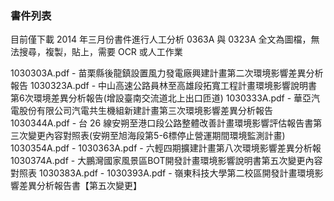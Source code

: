 ### 書件列表 ###

目前僅下載 2014 年三月份書件進行人工分析
0363A 與 0323A 全文為圖檔，無法搜尋，複製，貼上，需要 OCR 或人工作業

1030303A.pdf - 苗栗縣後龍鎮設置風力發電廠興建計畫第二次環境影響差異分析報告
1030323A.pdf - 中山高速公路員林至高雄段拓寬工程計畫環境影響說明書第6次環境差異分析報告(增設臺南交流道北上出口匝道)
1030333A.pdf - 華亞汽電股份有限公司汽電共生機組新建計畫第三次環境影響差異分析報告
1030344A.pdf - 台 26 線安朔至港口段公路整體改善計畫環境影響評估報告書第三次變更內容對照表(安朔至旭海段第5-6標停止營運期間環境監測計畫)
1030354A.pdf -
1030363A.pdf - 六輕四期擴建計畫第八次環境影響差異分析報
1030374A.pdf - 大鵬灣國家風景區BOT開發計畫環境影響說明書第五次變更內容對照表
1030383A.pdf -
1030393A.pdf - 嶺東科技大學第二校區開發計畫環境影響差異分析報告書【第五次變更】
